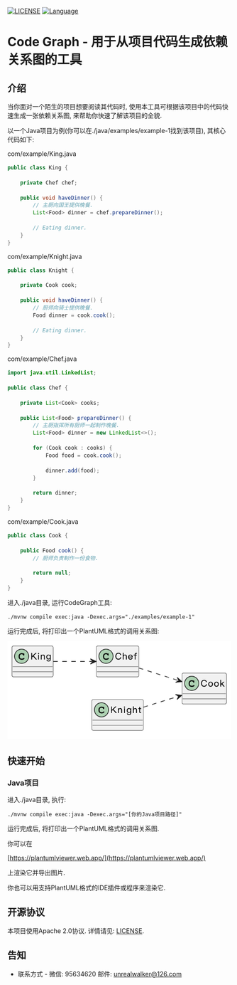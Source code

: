 
[![LICENSE](https://img.shields.io/badge/license-Apache%202-blue)](https://github.com/paxoscn/code-graph/blob/master/LICENSE)
[![Language](https://img.shields.io/badge/Language-Java-green)](https://www.oracle.com/java/technologies/)

# Code Graph - 用于从项目代码生成依赖关系图的工具

## 介绍

当你面对一个陌生的项目想要阅读其代码时, 使用本工具可根据该项目中的代码快速生成一张依赖关系图, 来帮助你快速了解该项目的全貌.

以一个Java项目为例(你可以在./java/examples/example-1找到该项目), 其核心代码如下:

com/example/King.java

```java
public class King {

    private Chef chef;
    
    public void haveDinner() {
        // 主厨向国王提供晚餐.
        List<Food> dinner = chef.prepareDinner();
        
        // Eating dinner.
    }
}
```

com/example/Knight.java

```java
public class Knight {

    private Cook cook;
    
    public void haveDinner() {
        // 厨师向骑士提供晚餐.
        Food dinner = cook.cook();
        
        // Eating dinner.
    }
}
```

com/example/Chef.java

```java
import java.util.LinkedList;

public class Chef {

    private List<Cook> cooks;

    public List<Food> prepareDinner() {
        // 主厨指挥所有厨师一起制作晚餐.
        List<Food> dinner = new LinkedList<>();
        
        for (Cook cook : cooks) {
            Food food = cook.cook();
            
            dinner.add(food);
        }
        
        return dinner;
    }
}
```

com/example/Cook.java

```java
public class Cook {
    
    public Food cook() {
        // 厨师负责制作一份食物.
        
        return null;
    }
}
```

进入./java目录, 运行CodeGraph工具:

```shell
./mvnw compile exec:java -Dexec.args="./examples/example-1"
```

运行完成后, 将打印出一个PlantUML格式的调用关系图:

![PlantUML格式的调用关系图](./java/examples/example-1/diagram.png)

## 快速开始

### Java项目

进入./java目录, 执行:

```shell
./mvnw compile exec:java -Dexec.args="[你的Java项目路径]"
```

运行完成后, 将打印出一个PlantUML格式的调用关系图.

你可以在

[https://plantumlviewer.web.app/](https://plantumlviewer.web.app/)

上渲染它并导出图片.

你也可以用支持PlantUML格式的IDE插件或程序来渲染它.

## 开源协议

本项目使用Apache 2.0协议. 详情请见: [LICENSE](./LICENSE).

## 告知

- 联系方式 - 微信: 95634620 邮件: [unrealwalker@126.com](mailto:unrealwalker@126.com)
